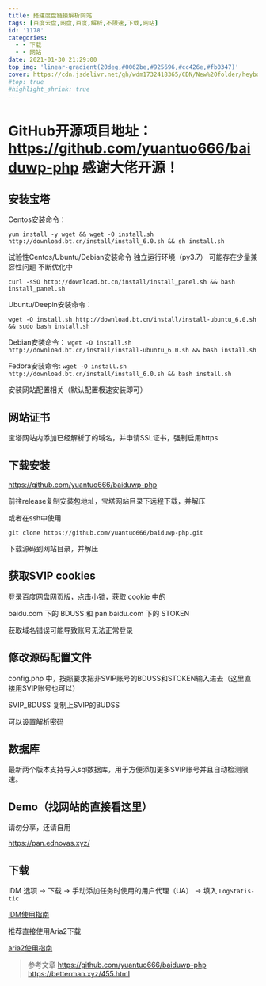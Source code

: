 ```yaml
---
title: 搭建度盘链接解析网站
tags: [百度云盘,网盘,百度,解析,不限速,下载,网站]
id: '1178'
categories:
  - - 下载
  - - 网站
date: 2021-01-30 21:29:00
top_img: 'linear-gradient(20deg,#0062be,#925696,#cc426e,#fb0347)'
cover: https://cdn.jsdelivr.net/gh/wdm1732418365/CDN/New%20folder/heybox/baidu/1200x630wa.webp
#top: true
#highlight_shrink: true
---
```


# GitHub开源项目地址：https://github.com/yuantuo666/baiduwp-php 感谢大佬开源！

## 安装宝塔

Centos安装命令：
```
yum install -y wget && wget -O install.sh http://download.bt.cn/install/install_6.0.sh && sh install.sh
```

试验性Centos/Ubuntu/Debian安装命令 独立运行环境（py3.7） 可能存在少量兼容性问题 不断优化中  
```
curl -sSO http://download.bt.cn/install/install_panel.sh && bash install_panel.sh
```

Ubuntu/Deepin安装命令：
```
wget -O install.sh http://download.bt.cn/install/install-ubuntu_6.0.sh && sudo bash install.sh
```

Debian安装命令：
```wget -O install.sh http://download.bt.cn/install/install-ubuntu_6.0.sh && bash install.sh```

Fedora安装命令:
```wget -O install.sh http://download.bt.cn/install/install_6.0.sh && bash install.sh```

安装网站配置相关（默认配置极速安装即可）

## 网站证书

宝塔网站内添加已经解析了的域名，并申请SSL证书，强制启用https

## 下载安装

https://github.com/yuantuo666/baiduwp-php

前往release复制安装包地址，宝塔网站目录下远程下载，并解压

或者在ssh中使用
```
git clone https://github.com/yuantuo666/baiduwp-php.git
```
下载源码到网站目录，并解压

## 获取SVIP cookies

登录百度网盘网页版，点击小锁，获取 cookie 中的 

baidu.com 下的 BDUSS 和 pan.baidu.com 下的 STOKEN 

获取域名错误可能导致账号无法正常登录

## 修改源码配置文件

config.php 中，按照要求把非SVIP账号的BDUSS和STOKEN输入进去（这里直接用SVIP账号也可以）

SVIP_BDUSS 复制上SVIP的BUDSS

可以设置解析密码

## 数据库​

最新两个版本支持导入sql数据库，用于方便添加更多SVIP账号并且自动检测限速。

## Demo（找网站的直接看这里）

请勿分享，还请自用

https://pan.ednovas.xyz/

## 下载

IDM 选项 -> 下载 -> 手动添加任务时使用的用户代理（UA） -> 填入 `LogSta­tis­tic`

[IDM使用指南](/2020/12/21/多线程下载、视频抓取软件idm)

推荐直接使用Aria2下载

[aria2使用指南](/2020/12/21/高速轻量下载器aria2)

>参考文章 https://github.com/yuantuo666/baiduwp-php https://betterman.xyz/455.html